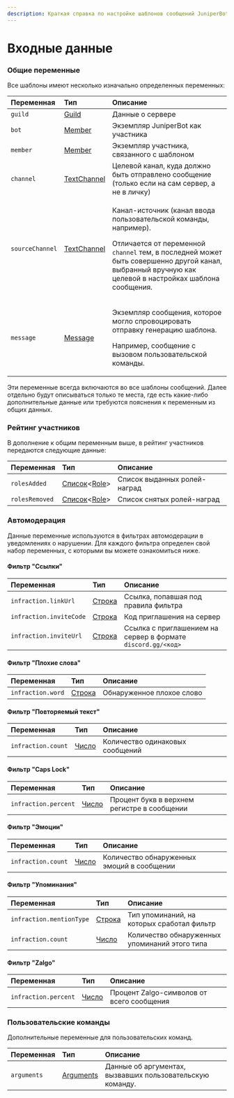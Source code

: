 ```yaml
---
description: Краткая справка по настройке шаблонов сообщений JuniperBot
---
```


# Входные данные

### Общие переменные

Все шаблоны имеют несколько изначально определенных переменных:

<table>
  <thead>
    <tr>
      <th style="text-align:left">&#x41F;&#x435;&#x440;&#x435;&#x43C;&#x435;&#x43D;&#x43D;&#x430;&#x44F;</th>
      <th
      style="text-align:left">&#x422;&#x438;&#x43F;</th>
        <th style="text-align:left">&#x41E;&#x43F;&#x438;&#x441;&#x430;&#x43D;&#x438;&#x435;</th>
    </tr>
  </thead>
  <tbody>
    <tr>
      <td style="text-align:left"><code>guild</code>
      </td>
      <td style="text-align:left"><a href="types.md#guild">Guild</a>
      </td>
      <td style="text-align:left">&#x414;&#x430;&#x43D;&#x43D;&#x44B;&#x435; &#x43E; &#x441;&#x435;&#x440;&#x432;&#x435;&#x440;&#x435;</td>
    </tr>
    <tr>
      <td style="text-align:left"><code>bot</code>
      </td>
      <td style="text-align:left"><a href="types.md#member">Member</a>
      </td>
      <td style="text-align:left">&#x42D;&#x43A;&#x437;&#x435;&#x43C;&#x43F;&#x43B;&#x44F;&#x440; JuniperBot
        &#x43A;&#x430;&#x43A; &#x443;&#x447;&#x430;&#x441;&#x442;&#x43D;&#x438;&#x43A;&#x430;</td>
    </tr>
    <tr>
      <td style="text-align:left"><code>member</code>
      </td>
      <td style="text-align:left"><a href="types.md#member">Member</a>
      </td>
      <td style="text-align:left">&#x42D;&#x43A;&#x437;&#x435;&#x43C;&#x43F;&#x43B;&#x44F;&#x440; &#x443;&#x447;&#x430;&#x441;&#x442;&#x43D;&#x438;&#x43A;&#x430;,
        &#x441;&#x432;&#x44F;&#x437;&#x430;&#x43D;&#x43D;&#x43E;&#x433;&#x43E;
        &#x441; &#x448;&#x430;&#x431;&#x43B;&#x43E;&#x43D;&#x43E;&#x43C;</td>
    </tr>
    <tr>
      <td style="text-align:left"><code>channel</code>
      </td>
      <td style="text-align:left"><a href="types.md#textchannel">TextChannel</a>
      </td>
      <td style="text-align:left">&#x426;&#x435;&#x43B;&#x435;&#x432;&#x43E;&#x439; &#x43A;&#x430;&#x43D;&#x430;&#x43B;,
        &#x43A;&#x443;&#x434;&#x430; &#x434;&#x43E;&#x43B;&#x436;&#x43D;&#x43E;
        &#x431;&#x44B;&#x442;&#x44C; &#x43E;&#x442;&#x43F;&#x440;&#x430;&#x432;&#x43B;&#x435;&#x43D;&#x43E;
        &#x441;&#x43E;&#x43E;&#x431;&#x449;&#x435;&#x43D;&#x438;&#x435; (&#x442;&#x43E;&#x43B;&#x44C;&#x43A;&#x43E;
        &#x435;&#x441;&#x43B;&#x438; &#x43D;&#x430; &#x441;&#x430;&#x43C; &#x441;&#x435;&#x440;&#x432;&#x435;&#x440;,
        &#x430; &#x43D;&#x435; &#x432; &#x43B;&#x438;&#x447;&#x43A;&#x443;)</td>
    </tr>
    <tr>
      <td style="text-align:left"><code>sourceChannel</code>
      </td>
      <td style="text-align:left"><a href="types.md#textchannel">TextChannel</a>
      </td>
      <td style="text-align:left">
        <p>&#x41A;&#x430;&#x43D;&#x430;&#x43B;-&#x438;&#x441;&#x442;&#x43E;&#x447;&#x43D;&#x438;&#x43A;
          (&#x43A;&#x430;&#x43D;&#x430;&#x43B; &#x432;&#x432;&#x43E;&#x434;&#x430;
          &#x43F;&#x43E;&#x43B;&#x44C;&#x437;&#x43E;&#x432;&#x430;&#x442;&#x435;&#x43B;&#x44C;&#x441;&#x43A;&#x43E;&#x439;
          &#x43A;&#x43E;&#x43C;&#x430;&#x43D;&#x434;&#x44B;, &#x43D;&#x430;&#x43F;&#x440;&#x438;&#x43C;&#x435;&#x440;).</p>
        <p>&#x41E;&#x442;&#x43B;&#x438;&#x447;&#x430;&#x435;&#x442;&#x441;&#x44F;
          &#x43E;&#x442; &#x43F;&#x435;&#x440;&#x435;&#x43C;&#x435;&#x43D;&#x43D;&#x43E;&#x439; <code>channel</code> &#x442;&#x435;&#x43C;,
          &#x432; &#x43F;&#x43E;&#x441;&#x43B;&#x435;&#x434;&#x43D;&#x435;&#x439;
          &#x43C;&#x43E;&#x436;&#x435;&#x442; &#x431;&#x44B;&#x442;&#x44C; &#x441;&#x43E;&#x432;&#x435;&#x440;&#x448;&#x435;&#x43D;&#x43D;&#x43E;
          &#x434;&#x440;&#x443;&#x433;&#x43E;&#x439; &#x43A;&#x430;&#x43D;&#x430;&#x43B;,
          &#x432;&#x44B;&#x431;&#x440;&#x430;&#x43D;&#x43D;&#x44B;&#x439; &#x432;&#x440;&#x443;&#x447;&#x43D;&#x443;&#x44E;
          &#x43A;&#x430;&#x43A; &#x446;&#x435;&#x43B;&#x435;&#x432;&#x43E;&#x439;
          &#x432; &#x43D;&#x430;&#x441;&#x442;&#x440;&#x43E;&#x439;&#x43A;&#x430;&#x445;
          &#x448;&#x430;&#x431;&#x43B;&#x43E;&#x43D;&#x430; &#x441;&#x43E;&#x43E;&#x431;&#x449;&#x435;&#x43D;&#x438;&#x44F;.</p>
      </td>
    </tr>
    <tr>
      <td style="text-align:left"><code>message</code>
      </td>
      <td style="text-align:left"><a href="types.md#message">Message</a>
      </td>
      <td style="text-align:left">
        <p>&#x42D;&#x43A;&#x437;&#x435;&#x43C;&#x43F;&#x43B;&#x44F;&#x440; &#x441;&#x43E;&#x43E;&#x431;&#x449;&#x435;&#x43D;&#x438;&#x44F;,
          &#x43A;&#x43E;&#x442;&#x43E;&#x440;&#x43E;&#x435; &#x43C;&#x43E;&#x433;&#x43B;&#x43E;
          &#x441;&#x43F;&#x440;&#x43E;&#x432;&#x43E;&#x446;&#x438;&#x440;&#x43E;&#x432;&#x430;&#x442;&#x44C;
          &#x43E;&#x442;&#x43F;&#x440;&#x430;&#x432;&#x43A;&#x443; &#x433;&#x435;&#x43D;&#x435;&#x440;&#x430;&#x446;&#x438;&#x44E;
          &#x448;&#x430;&#x431;&#x43B;&#x43E;&#x43D;&#x430;.</p>
        <p>&#x41D;&#x430;&#x43F;&#x440;&#x438;&#x43C;&#x435;&#x440;, &#x441;&#x43E;&#x43E;&#x431;&#x449;&#x435;&#x43D;&#x438;&#x435;
          &#x441; &#x432;&#x44B;&#x437;&#x43E;&#x432;&#x43E;&#x43C; &#x43F;&#x43E;&#x43B;&#x44C;&#x437;&#x43E;&#x432;&#x430;&#x442;&#x435;&#x43B;&#x44C;&#x441;&#x43A;&#x43E;&#x439;
          &#x43A;&#x43E;&#x43C;&#x430;&#x43D;&#x434;&#x44B;.</p>
      </td>
    </tr>
  </tbody>
</table>

Эти переменные всегда включаются во все шаблоны сообщений. Далее отдельно будут описываться только те места, где есть какие-либо дополнительные данные или требуются пояснения к переменным из общих данных.

### Рейтинг участников <a id="ranking"></a>

В дополнение к общим переменным выше, в рейтинг участников передаются следующие данные:

| Переменная | Тип | Описание |
| :--- | :--- | :--- |
| `rolesAdded` | [Список](syntax/expressions.md#spiski)&lt;[Role](types.md#role)&gt; | Список выданных ролей-наград |
| `rolesRemoved` | [Список](syntax/expressions.md#spiski)&lt;[Role](types.md#role)&gt; | Список снятых ролей-наград |

### Автомодерация <a id="automod"></a>

Данные переменные используются в фильтрах автомодерации в уведомлениях о нарушении. Для каждого фильтра определен свой набор переменных, с которыми вы можете ознакомиться ниже.

#### Фильтр "Ссылки"

| Переменная | Тип | Описание |
| :--- | :--- | :--- |
| `infraction.linkUrl` | ​[Строка](syntax/expressions.md#primitivy) | Ссылка, попавшая под правила фильтра |
| `infraction.inviteCode` | ​[Строка](syntax/expressions.md#primitivy) | Код приглашения на сервер |
| `infraction.inviteUrl` | ​[Строка](syntax/expressions.md#primitivy) | Ссылка с приглашением на сервер в формате `discord.gg/<код>` |

#### Фильтр "Плохие слова"

| Переменная | Тип | Описание |
| :--- | :--- | :--- |
| `infraction.word` | ​[Строка](syntax/expressions.md#primitivy) | Обнаруженное плохое слово |

#### Фильтр "Повторяемый текст"

| Переменная | Тип | Описание |
| :--- | :--- | :--- |
| `infraction.count` | ​[Число](syntax/expressions.md#primitivy) | Количество одинаковых сообщений |

#### Фильтр "Caps Lock"

| Переменная | Тип | Описание |
| :--- | :--- | :--- |
| `infraction.percent` | ​[Число](syntax/expressions.md#primitivy) | Процент букв в верхнем регистре в сообщении |

#### Фильтр "Эмоции"

| Переменная | Тип | Описание |
| :--- | :--- | :--- |
| `infraction.count` | ​[Число](syntax/expressions.md#primitivy) | Количество обнаруженных эмоций в сообщении |

#### Фильтр "Упоминания"

| Переменная | Тип | Описание |
| :--- | :--- | :--- |
| `infraction.mentionType` | ​[Строка](syntax/expressions.md#primitivy) | Тип упоминаний, на которых сработал фильтр |
| `infraction.count` | ​[Число](syntax/expressions.md#primitivy) | Количество обнаруженных упоминаний этого типа |

#### Фильтр "Zalgo"

| Переменная | Тип | Описание |
| :--- | :--- | :--- |
| `infraction.percent` | ​[Число](syntax/expressions.md#primitivy) | Процент Zalgo-символов от всего сообщения |

### Пользовательские команды

Дополнительные переменные для пользовательских команд.

| Переменная | Тип | Описание |
| :--- | :--- | :--- |
| `arguments` | [Arguments](types.md#arguments) | Данные об аргументах, вызвавших пользовательскую команду. |

